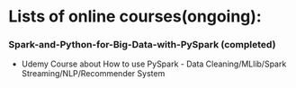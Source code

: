 # Lists of online courses(ongoing): 

### Spark-and-Python-for-Big-Data-with-PySpark (completed)
  * Udemy Course about How to use PySpark - Data Cleaning/MLlib/Spark Streaming/NLP/Recommender System 

